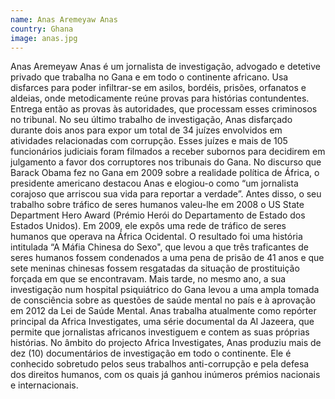```yaml
---
name: Anas Aremeyaw Anas
country: Ghana
image: anas.jpg
---
```

Anas Aremeyaw Anas é um jornalista de investigação, advogado e detetive privado que trabalha no Gana e em todo o continente africano. Usa disfarces para poder infiltrar-se em asilos, bordéis, prisões, orfanatos e aldeias, onde metodicamente reúne provas para histórias contundentes. Entrega então as provas às autoridades, que processam esses criminosos no tribunal. No seu último trabalho de investigação, Anas disfarçado durante dois anos para expor um total de 34 juízes envolvidos em atividades relacionadas com corrupção. Esses juízes e mais de 105 funcionários judiciais foram filmados a receber subornos para decidirem em julgamento a favor dos corruptores nos tribunais do Gana.
No discurso que Barack Obama fez no Gana em 2009 sobre a realidade política de África, o presidente americano destacou Anas e elogiou-o como “um jornalista corajoso que arriscou sua vida para reportar a verdade”. Antes disso, o seu trabalho sobre tráfico de seres humanos valeu-lhe em 2008 o US State Department Hero Award (Prémio Herói do Departamento de Estado dos Estados Unidos). Em 2009, ele expôs uma rede de tráfico de seres humanos que operava na África Ocidental. O resultado foi uma história intitulada “A Máfia Chinesa do Sexo", que levou a que três traficantes de seres humanos fossem condenados a uma pena de prisão de 41 anos e que sete meninas chinesas fossem resgatadas da situação de prostituição forçada em que se encontravam. Mais tarde, no mesmo ano, a sua investigação  num hospital psiquiátrico do Gana levou a uma ampla tomada de consciência sobre as questões de saúde mental no país e à aprovação em 2012 da Lei de Saúde Mental. Anas trabalha atualmente como repórter principal da Africa Investigates, uma série documental da Al Jazeera, que permite que jornalistas africanos investiguem e contem as suas próprias histórias. No âmbito do projecto Africa Investigates, Anas produziu mais de dez (10) documentários de investigação em todo o continente. Ele é conhecido sobretudo pelos seus trabalhos anti-corrupção e pela defesa dos direitos humanos, com os quais já ganhou inúmeros prémios nacionais e internacionais.
